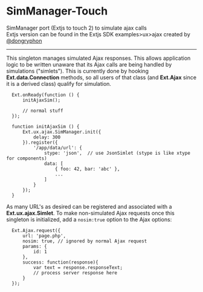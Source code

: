 SimManager-Touch
================

SimManager port (Extjs to touch 2) to simulate ajax calls
<br>
Extjs version can be found in the Extjs SDK examples>ux>ajax created by [@dongryphon](https://twitter.com/dongryphon)

---

This singleton manages simulated Ajax responses. This allows application logic to be
written unaware that its Ajax calls are being handled by simulations ("simlets"). This
is currently done by hooking **Ext.data.Connection** methods, so all users of that
class (and **Ext.Ajax** since it is a derived class) qualify for simulation.

      Ext.onReady(function () {
          initAjaxSim();

          // normal stuff
      });

      function initAjaxSim () {
          Ext.ux.ajax.SimManager.init({
              delay: 300
          }).register({
              '/app/data/url': {
                  stype: 'json',  // use JsonSimlet (stype is like xtype for components)
                  data: [
                      { foo: 42, bar: 'abc' },
                      ...
                  ]
              }
          });
      }
      
 As many URL's as desired can be registered and associated with a **Ext.ux.ajax.Simlet**. To make
 non-simulated Ajax requests once this singleton is initialized, add a `nosim:true` option
 to the Ajax options:

      Ext.Ajax.request({
          url: 'page.php',
          nosim: true, // ignored by normal Ajax request
          params: {
              id: 1
          },
          success: function(response){
              var text = response.responseText;
              // process server response here
          }
      });
